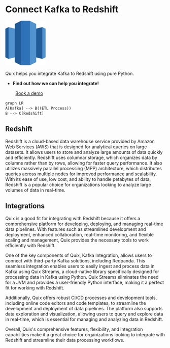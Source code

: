 # Connect Kafka to Redshift

![](./images/logo_1.jpg)

Quix helps you integrate Kafka to Redshift using pure Python.

<div class="grid cards blog-grid-card" markdown>

- __Find out how we can help you integrate!__

    <a class="md-button md-button--primary" href="https://share.hsforms.com/1iW0TmZzKQMChk0lxd_tGiw4yjw2?__hstc=175542013.2303933fbd746c0ac86d9ccbe9bc9100.1728383268831.1729603416735.1729620918855.31&__hssc=175542013.1.1729620918855&__hsfp=2132701734" target="_blank" style="margin:.5rem;">Book a demo</a>

</div>

```mermaid
graph LR
A[Kafka] --> B((ETL Process))
B --> C[Redshift]
```

## Redshift

Redshift is a cloud-based data warehouse service provided by Amazon Web Services (AWS) that is designed for analytical queries on large datasets. It allows users to store and analyze large amounts of data quickly and efficiently. Redshift uses columnar storage, which organizes data by columns rather than by rows, allowing for faster query performance. It also utilizes massively parallel processing (MPP) architecture, which distributes queries across multiple nodes for improved performance and scalability. With its ease of use, low cost, and ability to handle petabytes of data, Redshift is a popular choice for organizations looking to analyze large volumes of data in real-time.

## Integrations

Quix is a good fit for integrating with Redshift because it offers a comprehensive platform for developing, deploying, and managing real-time data pipelines. With features such as streamlined development and deployment, enhanced collaboration, real-time monitoring, and flexible scaling and management, Quix provides the necessary tools to work efficiently with Redshift.

One of the key components of Quix, Kafka Integration, allows users to connect with third-party Kafka solutions, including Redpanda. This seamless integration enables users to easily ingest and process data in Kafka using Quix Streams, a cloud-native library specifically designed for processing data in Kafka using Python. Quix Streams eliminates the need for a JVM and provides a user-friendly Python interface, making it a perfect fit for working with Redshift.

Additionally, Quix offers robust CI/CD processes and development tools, including online code editors and code templates, to streamline the development and deployment of data pipelines. The platform also supports data exploration and visualization, allowing users to query and explore data in real-time, which is essential for managing and analyzing data in Redshift.

Overall, Quix's comprehensive features, flexibility, and integration capabilities make it a great choice for organizations looking to integrate with Redshift and streamline their data processing workflows.

